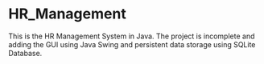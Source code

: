 # HR_Management
This is the HR Management System in Java. The project is incomplete and adding the GUI using Java Swing and persistent data storage using SQLite Database.
